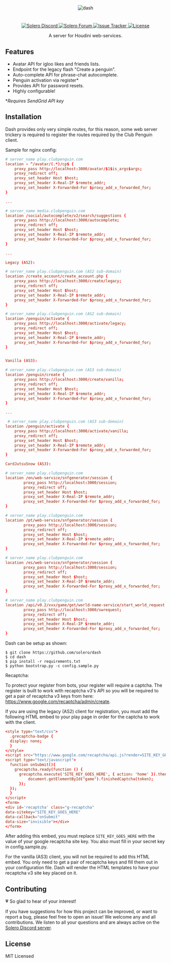 <p align="center">
   <img alt="dash" src="https://user-images.githubusercontent.com/32749673/72632476-3e14bc00-394e-11ea-87e3-be09d8e40909.png">
</p>

#

<p align="center">
  <a href="https://discord.gg/UPnWKfh">
    <img
      alt="Solero Discord"
      src="https://img.shields.io/discord/323290581063172096?color=7289DA&label=discord"
    />
  </a>
  <a href="https://solero.me">
    <img
      alt="Solero Forum"
      src="https://img.shields.io/discourse/https/solero.me/topics?color=73afb6"
    />
  </a>
  <a href="https://github.com/Solero/Houdini-asyncio/issues">
    <img
      alt="Issue Tracker"
      src="https://img.shields.io/github/issues/solero/dash"
    />
  </a>
  <a href="./LICENSE">
    <img
      alt="License"
      src="https://img.shields.io/github/license/solero/dash"
    />
  </a>
</p>

<p align="center">A server for Houdini web-services.</p>

## Features
- Avatar API for igloo likes and friends lists.
- Endpoint for the legacy flash "Create a penguin".
- Auto-complete API for phrase-chat autocomplete.
- Penguin activation via register*
- Provides API for password resets.
- Highly configurable!

**Requires SendGrid API key*

## Installation

Dash provides only very simple routes, for this reason, 
some web server trickery is required to register the routes
required by the Club Penguin client. 

Sample for nginx config:

```conf
# server_name play.clubpenguin.com
location ~ ^/avatar/(.*)/cp$ {
    proxy_pass http://localhost:3000/avatar/$1$is_args$args;
    proxy_redirect off;
    proxy_set_header Host $host;
    proxy_set_header X-Real-IP $remote_addr;
    proxy_set_header X-Forwarded-For $proxy_add_x_forwarded_for;
}

...

# server_name media.clubpenguin.com
location /social/autocomplete/v2/search/suggestions {
    proxy_pass http://localhost:3000/autocomplete;
    proxy_redirect off;
    proxy_set_header Host $host;
    proxy_set_header X-Real-IP $remote_addr;
    proxy_set_header X-Forwarded-For $proxy_add_x_forwarded_for;
}

...

Legacy (AS2):

# server_name play.clubpenguin.com (AS2 sub-domain)
location /create_account/create_account.php {
    proxy_pass http://localhost:3000/create/legacy;
    proxy_redirect off;
    proxy_set_header Host $host;
    proxy_set_header X-Real-IP $remote_addr;
    proxy_set_header X-Forwarded-For $proxy_add_x_forwarded_for;
}

# server_name play.clubpenguin.com (AS2 sub-domain)
location /penguin/activate {
    proxy_pass http://localhost:3000/activate/legacy;
    proxy_redirect off;
    proxy_set_header Host $host;
    proxy_set_header X-Real-IP $remote_addr;
    proxy_set_header X-Forwarded-For $proxy_add_x_forwarded_for;
}


Vanilla (AS3):

# server_name play.clubpenguin.com (AS3 sub-domain)
location /penguin/create {
    proxy_pass http://localhost:3000/create/vanilla;
    proxy_redirect off;
    proxy_set_header Host $host;
    proxy_set_header X-Real-IP $remote_addr;
    proxy_set_header X-Forwarded-For $proxy_add_x_forwarded_for;
}

...

 # server_name play.clubpenguin.com (AS3 sub-domain)
location /penguin/activate {
    proxy_pass http://localhost:3000/activate/vanilla;
    proxy_redirect off;
    proxy_set_header Host $host;
    proxy_set_header X-Real-IP $remote_addr;
    proxy_set_header X-Forwarded-For $proxy_add_x_forwarded_for;
}

CardJutsuSnow (AS3):

# server_name play.clubpenguin.com
location /en/web-service/snfgenerator/session {
		proxy_pass http://localhost:3000/session;
		proxy_redirect off;
		proxy_set_header Host $host;
		proxy_set_header X-Real-IP $remote_addr;
		proxy_set_header X-Forwarded-For $proxy_add_x_forwarded_for;
}

# server_name play.clubpenguin.com
location /pt/web-service/snfgenerator/session {
		proxy_pass http://localhost:3000/session;
		proxy_redirect off;
		proxy_set_header Host $host;
		proxy_set_header X-Real-IP $remote_addr;
		proxy_set_header X-Forwarded-For $proxy_add_x_forwarded_for;
}

# server_name play.clubpenguin.com
location /es/web-service/snfgenerator/session {
		proxy_pass http://localhost:3000/session;
		proxy_redirect off;
		proxy_set_header Host $host;
		proxy_set_header X-Real-IP $remote_addr;
		proxy_set_header X-Forwarded-For $proxy_add_x_forwarded_for;
}

# server_name play.clubpenguin.com
location /api/v0.2/xxx/game/get/world-name-service/start_world_request {
		proxy_pass http://localhost:3000/swrequest;
		proxy_redirect off;
		proxy_set_header Host $host;
		proxy_set_header X-Real-IP $remote_addr;
		proxy_set_header X-Forwarded-For $proxy_add_x_forwarded_for;
}


```

Dash can be setup as shown:

```shell
$ git clone https://github.com/solero/dash
$ cd dash
$ pip install -r requirements.txt
$ python bootstrap.py -c config.sample.py
```

Recaptcha:

To protect your register from bots, your register will require a captcha. The register is built to work with recaptcha v3's API so you will be required to get a pair of recaptcha v3 keys from here:  https://www.google.com/recaptcha/admin/create.

If you are using the legacy (AS2) client for registration, you must add the following HTML embed to your play page in order for the captcha to work with the client. 

```conf
<style type="text/css">
  .grecaptcha-badge {
  display: none;
  }
</style>
<script src="https://www.google.com/recaptcha/api.js?render=SITE_KEY_GOES_HERE"></script>
<script type="text/javascript">
  function onSubmit(){
    grecaptcha.ready(function () {
      grecaptcha.execute('SITE_KEY_GOES_HERE', { action: 'home' }).then(function (token) {
          document.getElementById("game").finishedCaptcha(token);
      });
  });
  }
</script>
<form>
<div id='recaptcha' class="g-recaptcha"
data-sitekey="SITE_KEY_GOES_HERE"
data-callback="onSubmit"
data-size="invisible"></div>
</form>
```

After adding this embed, you must replace `SITE_KEY_GOES_HERE` with the value of your google recaptcha site key. You also must fill in your secret key in config.sample.py.

For the vanilla (AS3) client, you will not be required to add this HTML embed. You only need to get a pair of recaptcha keys and fill them out in your configuration file. Dash will render the HTML templates to have your recaptcha v3 site key placed on it.

## Contributing

:heartpulse: So glad to hear of your interest!

If you have suggestions for how this project can be improved, or want to report a bug, please feel free to open an issue! We welcome any and all contributions. We listen to all your questions and are always active on the [Solero Discord server](https://solero.me/discord).

## License

MIT Licensed